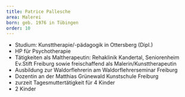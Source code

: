 ```yaml
---
title: Patrice Pallesche
area: Malerei
born: geb. 1976 in Tübingen
order: 10
---
```


* Studium: Kunsttherapie/-pädagogik in Ottersberg (Dipl.)
* HP für Psychotherapie
* Tätigkeiten als Maltherapeutin: Rehaklinik Kandertal, Seniorenheim Ev.Stift Freiburg sowie freischaffend als Malerin/Kunsttherapeutin
* Ausbildung zur Waldorflehrerin am Waldorflehrerseminar Freiburg
* Dozentin an der Matthias Grünewald Kunstschule Freiburg
* zurzeit Tagesmuttertätigkeit für 4 Kinder
* 2 Kinder
